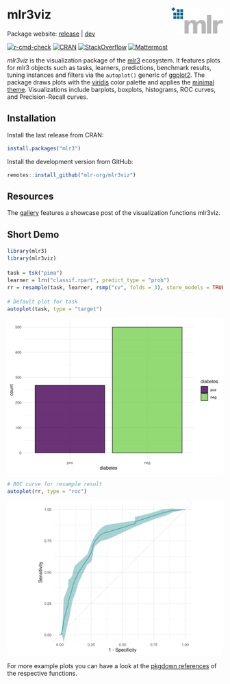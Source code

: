 
# mlr3viz <img src="man/figures/logo.png" align="right" width = "120" />

Package website: [release](https://mlr3viz.mlr-org.com/) |
[dev](https://mlr3viz.mlr-org.com/dev/)

<!-- badges: start -->

[![r-cmd-check](https://github.com/mlr-org/mlr3viz/actions/workflows/r-cmd-check.yml/badge.svg)](https://github.com/mlr-org/mlr3viz/actions/workflows/r-cmd-check.yml)
[![CRAN](https://www.r-pkg.org/badges/version/mlr3viz)](https://cran.r-project.org/package=mlr3viz)
[![StackOverflow](https://img.shields.io/badge/stackoverflow-mlr3-orange.svg)](https://stackoverflow.com/questions/tagged/mlr3)
[![Mattermost](https://img.shields.io/badge/chat-mattermost-orange.svg)](https://lmmisld-lmu-stats-slds.srv.mwn.de/mlr_invite/)
<!-- badges: end -->

*mlr3viz* is the visualization package of the
[mlr3](https://mlr-org.com/) ecosystem. It features plots for mlr3
objects such as tasks, learners, predictions, benchmark results, tuning
instances and filters via the `autoplot()` generic of
[ggplot2](https://ggplot2.tidyverse.org/). The package draws plots with
the [viridis](https://CRAN.R-project.org/package=viridisLite) color
palette and applies the [minimal
theme](https://ggplot2.tidyverse.org/reference/ggtheme.html).
Visualizations include barplots, boxplots, histograms, ROC curves, and
Precision-Recall curves.

## Installation

Install the last release from CRAN:

``` r
install.packages("mlr3")
```

Install the development version from GitHub:

``` r
remotes::install_github("mlr-org/mlr3viz")
```

## Resources

The [gallery](https://mlr-org.com/gallery/technical/2022-12-22-mlr3viz/)
features a showcase post of the visualization functions mlr3viz.

## Short Demo

``` r
library(mlr3)
library(mlr3viz)

task = tsk("pima")
learner = lrn("classif.rpart", predict_type = "prob")
rr = resample(task, learner, rsmp("cv", folds = 3), store_models = TRUE)

# Default plot for task
autoplot(task, type = "target")
```

![](man/figures/README-demo-1.png)<!-- -->

``` r
# ROC curve for resample result
autoplot(rr, type = "roc")
```

![](man/figures/README-demo-2.png)<!-- -->

For more example plots you can have a look at the [pkgdown
references](https://mlr3viz.mlr-org.com/reference/index.html) of the
respective functions.
